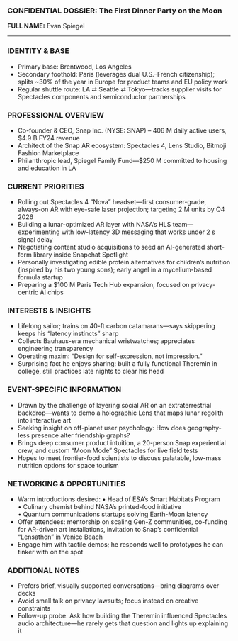 ### CONFIDENTIAL DOSSIER: The First Dinner Party on the Moon

**FULL NAME:** Evan Spiegel

---
### IDENTITY & BASE
- Primary base: Brentwood, Los Angeles
- Secondary foothold: Paris (leverages dual U.S.–French citizenship); splits ~30% of the year in Europe for product teams and EU policy work
- Regular shuttle route: LA ⇄ Seattle ⇄ Tokyo—tracks supplier visits for Spectacles components and semiconductor partnerships

### PROFESSIONAL OVERVIEW
- Co-founder & CEO, Snap Inc. (NYSE: SNAP) – 406 M daily active users, $4.9 B FY24 revenue
- Architect of the Snap AR ecosystem: Spectacles 4, Lens Studio, Bitmoji Fashion Marketplace
- Philanthropic lead, Spiegel Family Fund—$250 M committed to housing and education in LA

### CURRENT PRIORITIES
- Rolling out Spectacles 4 “Nova” headset—first consumer-grade, always-on AR with eye-safe laser projection; targeting 2 M units by Q4 2026
- Building a lunar-optimized AR layer with NASA’s HLS team—experimenting with low-latency 3D messaging that works under 2 s signal delay
- Negotiating content studio acquisitions to seed an AI-generated short-form library inside Snapchat Spotlight
- Personally investigating edible protein alternatives for children’s nutrition (inspired by his two young sons); early angel in a mycelium-based formula startup
- Preparing a $100 M Paris Tech Hub expansion, focused on privacy-centric AI chips

### INTERESTS & INSIGHTS
- Lifelong sailor; trains on 40-ft carbon catamarans—says skippering keeps his “latency instincts” sharp
- Collects Bauhaus-era mechanical wristwatches; appreciates engineering transparency
- Operating maxim: “Design for self-expression, not impression.”
- Surprising fact he enjoys sharing: built a fully functional Theremin in college, still practices late nights to clear his head

### EVENT-SPECIFIC INFORMATION
- Drawn by the challenge of layering social AR on an extraterrestrial backdrop—wants to demo a holographic Lens that maps lunar regolith into interactive art
- Seeking insight on off-planet user psychology: How does geography-less presence alter friendship graphs?
- Brings deep consumer product intuition, a 20-person Snap experiential crew, and custom “Moon Mode” Spectacles for live field tests
- Hopes to meet frontier-food scientists to discuss palatable, low-mass nutrition options for space tourism

### NETWORKING & OPPORTUNITIES
- Warm introductions desired:
  • Head of ESA’s Smart Habitats Program  
  • Culinary chemist behind NASA’s printed-food initiative  
  • Quantum communications startups solving Earth-Moon latency
- Offer attendees: mentorship on scaling Gen-Z communities, co-funding for AR-driven art installations, invitation to Snap’s confidential “Lensathon” in Venice Beach
- Engage him with tactile demos; he responds well to prototypes he can tinker with on the spot

### ADDITIONAL NOTES
- Prefers brief, visually supported conversations—bring diagrams over decks
- Avoid small talk on privacy lawsuits; focus instead on creative constraints
- Follow-up probe: Ask how building the Theremin influenced Spectacles audio architecture—he rarely gets that question and lights up explaining it